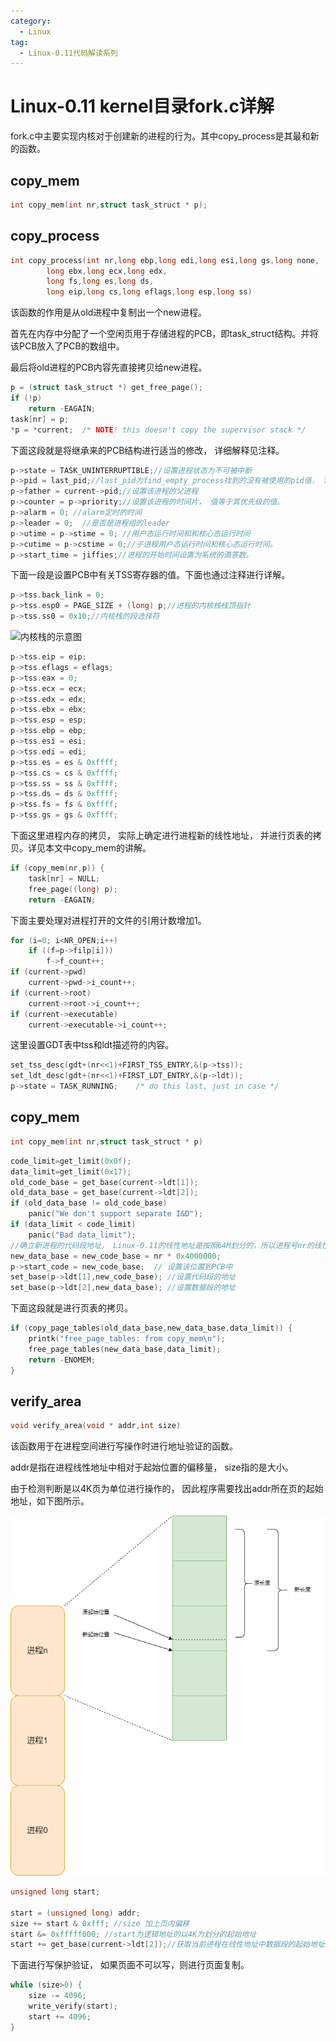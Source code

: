 ```yaml
---
category:
  - Linux
tag:
  - Linux-0.11代码解读系列
---
```


# Linux-0.11 kernel目录fork.c详解

fork.c中主要实现内核对于创建新的进程的行为。其中copy_process是其最和新的函数。

## copy_mem
```c
int copy_mem(int nr,struct task_struct * p);
```



## copy_process
```c
int copy_process(int nr,long ebp,long edi,long esi,long gs,long none,
		long ebx,long ecx,long edx,
		long fs,long es,long ds,
		long eip,long cs,long eflags,long esp,long ss)
```

该函数的作用是从old进程中复制出一个new进程。

首先在内存中分配了一个空闲页用于存储进程的PCB，即task_struct结构。并将该PCB放入了PCB的数组中。

最后将old进程的PCB内容先直接拷贝给new进程。

```c
p = (struct task_struct *) get_free_page();
if (!p)
    return -EAGAIN;
task[nr] = p;	
*p = *current;	/* NOTE! this doesn't copy the supervisor stack */
```
下面这段就是将继承来的PCB结构进行适当的修改， 详细解释见注释。

```c
p->state = TASK_UNINTERRUPTIBLE;//设置进程状态为不可被中断
p->pid = last_pid;//last_pid为find_empty_process找到的没有被使用的pid值， 将其设置给新的进程
p->father = current->pid;//设置该进程的父进程
p->counter = p->priority;//设置该进程的时间片， 值等于其优先级的值。
p->alarm = 0; //alarm定时的时间
p->leader = 0;	//是否是进程组的leader
p->utime = p->stime = 0; //用户态运行时间和和核心态运行时间
p->cutime = p->cstime = 0;//子进程用户态运行时间和核心态运行时间。
p->start_time = jiffies;//进程的开始时间设置为系统的滴答数。
```

下面一段是设置PCB中有关TSS寄存器的值。下面也通过注释进行详解。
```c
p->tss.back_link = 0;
p->tss.esp0 = PAGE_SIZE + (long) p;//进程的内核栈栈顶指针
p->tss.ss0 = 0x10;//内核栈的段选择符
```

![内核栈的示意图]()

```c
p->tss.eip = eip;
p->tss.eflags = eflags;
p->tss.eax = 0;
p->tss.ecx = ecx;
p->tss.edx = edx;
p->tss.ebx = ebx;
p->tss.esp = esp;
p->tss.ebp = ebp;
p->tss.esi = esi;
p->tss.edi = edi;
p->tss.es = es & 0xffff;     
p->tss.cs = cs & 0xffff;
p->tss.ss = ss & 0xffff;
p->tss.ds = ds & 0xffff;
p->tss.fs = fs & 0xffff;
p->tss.gs = gs & 0xffff;
```


下面这里进程内存的拷贝， 实际上确定进行进程新的线性地址， 并进行页表的拷贝。详见本文中copy_mem的讲解。
```c
if (copy_mem(nr,p)) {
    task[nr] = NULL;
    free_page((long) p);
    return -EAGAIN;
```


下面主要处理对进程打开的文件的引用计数增加1。
```c
for (i=0; i<NR_OPEN;i++)
    if ((f=p->filp[i]))
        f->f_count++;
if (current->pwd)
    current->pwd->i_count++;
if (current->root)
    current->root->i_count++;
if (current->executable)
    current->executable->i_count++;
```

这里设置GDT表中tss和ldt描述符的内容。
```c
set_tss_desc(gdt+(nr<<1)+FIRST_TSS_ENTRY,&(p->tss));
set_ldt_desc(gdt+(nr<<1)+FIRST_LDT_ENTRY,&(p->ldt));
p->state = TASK_RUNNING;	/* do this last, just in case */
```

## copy_mem
```c
int copy_mem(int nr,struct task_struct * p)
```


```c
code_limit=get_limit(0x0f);
data_limit=get_limit(0x17);
old_code_base = get_base(current->ldt[1]);
old_data_base = get_base(current->ldt[2]);
if (old_data_base != old_code_base)
    panic("We don't support separate I&D");
if (data_limit < code_limit)
    panic("Bad data_limit");
//确立新进程的代码段地址， Linux-0.11的线性地址是按照64M划分的，所以进程号nr的线性地址的起始位置是nr* 0x4000000
new_data_base = new_code_base = nr * 0x4000000;
p->start_code = new_code_base;  // 设置该位置到PCB中
set_base(p->ldt[1],new_code_base); //设置代码段的地址
set_base(p->ldt[2],new_data_base); //设置数据段的地址
```

下面这段就是进行页表的拷贝。
```c
if (copy_page_tables(old_data_base,new_data_base,data_limit)) {
    printk("free_page_tables: from copy_mem\n");
    free_page_tables(new_data_base,data_limit);
    return -ENOMEM;
}
```


## verify_area
```c
void verify_area(void * addr,int size)
```
该函数用于在进程空间进行写操作时进行地址验证的函数。

addr是指在进程线性地址中相对于起始位置的偏移量， size指的是大小。

由于检测判断是以4K页为单位进行操作的， 因此程序需要找出addr所在页的起始地址，如下图所示。

![verify_area](https://github.com/zgjsxx/static-img-repo/raw/main/blog/Linux/Linux-0.11-kernel/fork/verify_area.png)


```c
unsigned long start;

start = (unsigned long) addr;
size += start & 0xfff; //size 加上页内偏移
start &= 0xfffff000; //start为逻辑地址的以4K为划分的起始地址
start += get_base(current->ldt[2]);//获取当前进程在线性地址中数据段的起始地址， 加起来就是该逻辑地址转化到了线性地址
```


下面进行写保护验证， 如果页面不可以写，则进行页面复制。
```c
while (size>0) {
    size -= 4096;
    write_verify(start);
    start += 4096;
}
```

